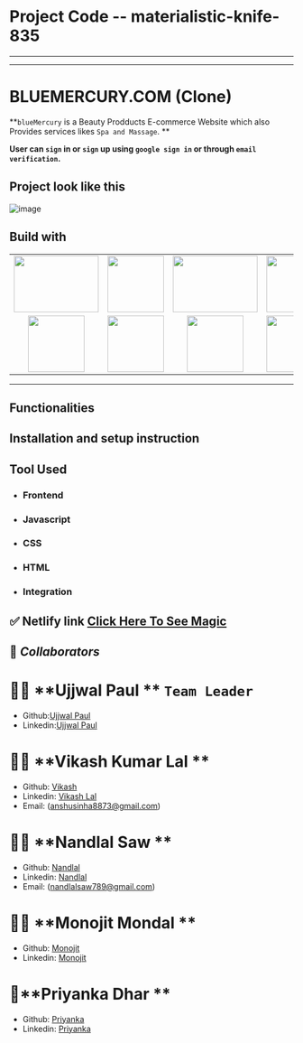 # Project Code -- materialistic-knife-835

-------------------------------------------------------------------------------------------------------------------------------------------------------------
-------------------------------------------------------------------------------------------------------------------------------------------------------------

# BLUEMERCURY.COM  (Clone)


**`blueMercury` is a Beauty Prodducts E-commerce Website which also Provides services likes `Spa and Massage`. **

**User can `sign` in or `sign` up using `google sign in` or through `email verification`.**

## Project look like this

<!-- ![image]() -->

![image](https://user-images.githubusercontent.com/105917542/202596419-9b1af1e5-600f-4da7-91c9-76e547f659da.png)




## Build with

<table  align=center>
  <tr>
 <td align=center> <img src="https://upload.wikimedia.org/wikipedia/commons/thumb/d/d9/Node.js_logo.svg/1280px-Node.js_logo.svg.png"  height=100   width=150 ></td>
     <td align=center> <img src="https://upload.wikimedia.org/wikipedia/commons/thumb/a/a7/React-icon.svg/1280px-React-icon.svg.png" height=100   ></td>
    <td align=center> <img src="https://upload.wikimedia.org/wikipedia/commons/4/49/Redux.png"  height=100   width=150 ></td>
     <td align=center> <img src="https://img.icons8.com/nolan/64/wikipedia.png"  height=100  ></td>
  </tr><tr><td align=center>  <img src="https://img.icons8.com/color/48/null/chakra-ui.png"   width=100  ></td>
   <td align=center> <img src="https://upload.wikimedia.org/wikipedia/commons/thumb/b/b2/Bootstrap_logo.svg/768px-Bootstrap_logo.svg.png"  height=100    ></td>
  <td align=center> <img src="https://git-scm.com/images/logos/downloads/Git-Icon-1788C.png"  height=100  ></td>
  <td align=center> <img src="https://img.icons8.com/plasticine/100/null/github.png"  height=100  ></td>
  </tr>

</table>

<hr/>

## Functionalities

## Installation and setup instruction

## Tool Used

- ### **Frontend**
- ### **Javascript**
- ### **CSS**
- ### **HTML**

- ### **Integration**

## ✅ **Netlify link** [Click Here To See Magic](https://cerulean-brioche-712e23.netlify.app/)

## 🤝 **_Collaborators_**

# 🧔🏻 **Ujjwal Paul ** `Team Leader`

- Github:[Ujjwal Paul](https://github.com/ujjwalpaul005)
- Linkedin:[Ujjwal Paul](https://www.linkedin.com/in/ujjwal-paul-204027235/)


# 👨🏻 **Vikash Kumar Lal ** 

- Github: [Vikash](https://github.com/Therobo77)
- Linkedin: [Vikash Lal](https://www.linkedin.com/in/vikash-lal-001420181/)
- Email: (anshusinha8873@gmail.com)

# 👨🏻 **Nandlal Saw ** 
- Github: [Nandlal](https://github.com/NandlalShah955)
- Linkedin: [Nandlal](https://www.linkedin.com/in/nandlal-saw-a2761822b/)
- Email: (nandlalsaw789@gmail.com)

# 👨🏻 **Monojit Mondal ** 
- Github: [Monojit](https://github.com/ninja-mono1696)
- Linkedin: [Monojit](https://www.linkedin.com/in/monojit1696/)


# 👧**Priyanka Dhar ** 
- Github: [Priyanka](https://github.com/Priyanka4251)
- Linkedin: [Priyanka](https://www.linkedin.com/in/priyanka-dhar89/)




